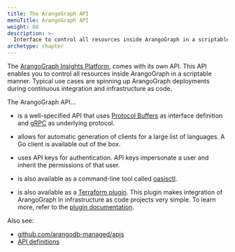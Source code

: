 ```yaml
---
title: The ArangoGraph API
menuTitle: ArangoGraph API
weight: 60
description: >-
  Interface to control all resources inside ArangoGraph in a scriptable manner
archetype: chapter
---
```

The [ArangoGraph Insights Platform](https://cloud.arangodb.com/home?utm_source=docs&utm_medium=cluster_pages&utm_campaign=docs_traffic),
comes with its own API. This API enables you to control all
resources inside ArangoGraph in a scriptable manner. Typical use cases are spinning
up ArangoGraph deployments during continuous integration and infrastructure as code.

The ArangoGraph API…

- is a well-specified API that uses
  [Protocol Buffers](https://developers.google.com/protocol-buffers/)
  as interface definition and [gRPC](https://grpc.io/) as
  underlying protocol.

- allows for automatic generation of clients for a large list of languages.
  A Go client is available out of the box.

- uses API keys for authentication. API keys impersonate a user and inherit
  the permissions of that user.

- is also available as a command-line tool called [oasisctl](../oasisctl/_index.md).

- is also available as a
  [Terraform plugin](https://github.com/arangodb-managed/terraform-provider-oasis/).
  This plugin makes integration of ArangoGraph in infrastructure as code projects
  very simple. To learn more, refer to the [plugin documentation](https://registry.terraform.io/providers/arangodb-managed/oasis/latest/docs).

Also see:
- [github.com/arangodb-managed/apis](https://github.com/arangodb-managed/apis/)
- [API definitions](https://arangodb-managed.github.io/apis/index.html)
